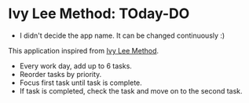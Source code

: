 # Ivy Lee Method: TOday-DO
* I didn't decide the app name. It can be changed continuously :)

This application inspired from [Ivy Lee Method](https://jamesclear.com/ivy-lee).

- Every work day, add up to 6 tasks.
- Reorder tasks by priority.
- Focus first task until task is complete.
- If task is completed, check the task and move on to the second task.